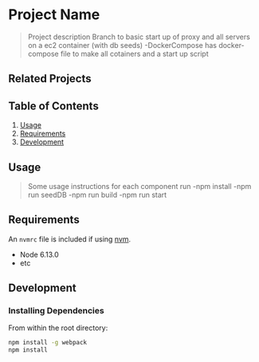# Project Name

> Project description
Branch to basic start up of proxy and all servers on a ec2 container (with db seeds) 
-DockerCompose has docker-compose file to make all cotainers and a start up script
## Related Projects


## Table of Contents

1. [Usage](#Usage)
1. [Requirements](#requirements)
1. [Development](#development)

## Usage

> Some usage instructions
for each component run
-npm install
-npm run seedDB
-npm run build
-npm run start

## Requirements

An `nvmrc` file is included if using [nvm](https://github.com/creationix/nvm).

- Node 6.13.0
- etc

## Development

### Installing Dependencies

From within the root directory:

```sh
npm install -g webpack
npm install
```

